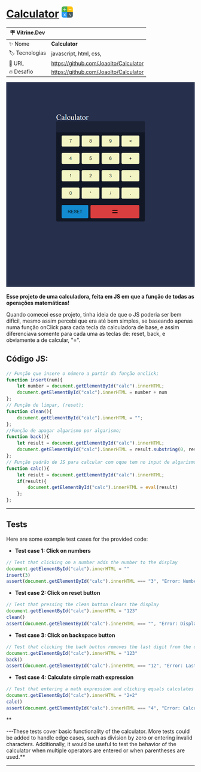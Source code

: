 # [Calculator](https://joaoito.github.io/Calculator/) <img height="30" src="./assets/img/calculator.png">

| :placard: Vitrine.Dev |     |
| -------------  | --- |
| :sparkles: Nome        | **Calculator**
| :label: Tecnologias | javascript, html, css, 
| :rocket: URL         | https://github.com/JoaoIto/Calculator
| :fire: Desafio     | https://github.com/JoaoIto/Calculator

<img src="./assets/img/Print.png#vitrinedev">

**Esse projeto de uma calculadora, feita em JS em que a função de todas as operações matemáticas!**

Quando comecei esse projeto, tinha ideia de que o JS poderia ser bem difícil, mesmo assim percebi que era até bem simples, se baseando apenas numa função onClick para cada tecla da calculadora de base, e assim diferenciava somente para cada uma as teclas de: reset, back, e obviamente a de calcular, "=".

## Código JS:

```jsx
// Função que insere o número a partir da função onclick;
function insert(num){
    let number = document.getElementById("calc").innerHTML;
    document.getElementById("calc").innerHTML = number + num
};
// Função de limpar, (reset);
function clean(){
    document.getElementById("calc").innerHTML = "";
};
//Função de apagar algarismo por algarismo;
function back(){
    let result = document.getElementById("calc").innerHTML;
    document.getElementById("calc").innerHTML = result.substring(0, result.length -1)
};
// Função padrão de JS para calcular com oque tem no input de algarismo;
function calc(){
    let result = document.getElementById("calc").innerHTML;
    if(result){
        document.getElementById("calc").innerHTML = eval(result)
    };
};
```
---
## Tests

Here are some example test cases for the provided code:

- **Test case 1: Click on numbers**

```js
// Test that clicking on a number adds the number to the display
document.getElementById("calc").innerHTML = ""
insert(3)
assert(document.getElementById("calc").innerHTML === "3", "Error: Number was not inserted correctly");

```

- **Test case 2: Click on reset button**

```js
// Test that pressing the clean button clears the display
document.getElementById("calc").innerHTML = "123"
clean()
assert(document.getElementById("calc").innerHTML === "", "Error: Display was not cleared correctly");

```

- **Test case 3: Click on backspace button**

```js
// Test that clicking the back button removes the last digit from the display
document.getElementById("calc").innerHTML = "123"
back()
assert(document.getElementById("calc").innerHTML === "12", "Error: Last digit was not removed correctly");

```

- **Test case 4: Calculate simple math expression**

```js
// Test that entering a math expression and clicking equals calculates the result
document.getElementById("calc").innerHTML = "2+2"
calc()
assert(document.getElementById("calc").innerHTML === "4", "Error: Calculation was not correct");

```

**

---These tests cover basic functionality of the calculator. More tests could be added to handle edge cases, such as division by zero or entering invalid characters. Additionally, it would be useful to test the behavior of the calculator when multiple operators are entered or when parentheses are used.**

---
